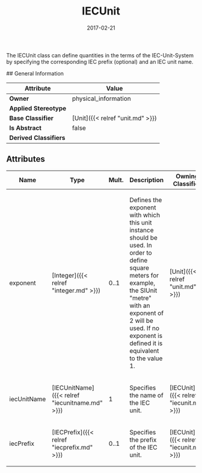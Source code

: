 ﻿---
title: IECUnit
toc: false
type: specs
date: "2017-02-21"
draft: false
specification: VEC
version: 1.1.3
documentType: "Recommendation"
elementType: Class
classes:
  - IECUnit
menu_name: vec-1.1.3
---
<p> The IECUnit class can define quantities in the terms of the IEC-Unit-System by specifying the corresponding IEC prefix (optional) and an IEC unit name.      </p>
## General Information

| Attribute               | Value |
|-------------------------|-------|
| **Owner**               | physical_information |
| **Applied Stereotype**  |   |
| **Base Classifier**     | [Unit]({{< relref "unit.md" >}})<br/>  |
| **Is Abstract**         | false |
| **Derived Classifiers** |   |

## Attributes
|  Name  |  Type  |  Mult.  |  Description  |  Owning Classifier  |
|--------|--------|---------|---------------|--------------|
|exponent | [Integer]({{< relref "integer.md" >}}) | 0..1 | <p> Defines the exponent with which this unit instance should be used. In order to define square meters for example, the SIUnit &quot;metre&quot; with an exponent of 2 will be used. If no exponent is defined it is equivalent to the value 1.      </p> | [Unit]({{< relref "unit.md" >}}) |
|iecUnitName | [IECUnitName]({{< relref "iecunitname.md" >}}) | 1 | <p> Specifies the name of the IEC unit.      </p> | [IECUnit]({{< relref "iecunit.md" >}}) |
|iecPrefix | [IECPrefix]({{< relref "iecprefix.md" >}}) | 0..1 | <p> Specifies the prefix of the IEC unit.      </p> | [IECUnit]({{< relref "iecunit.md" >}}) |

